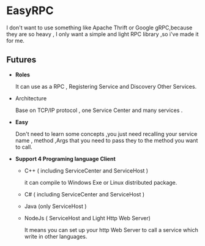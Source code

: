 # EasyRPC

I don't want to use something like Apache Thrift or Google gRPC,because they are so heavy , I only want a simple and light  RPC library ,so i've made it for me.

## Futures 

+ **Roles**

  It can use as a RPC , Registering  Service and Discovery Other Services.

+ Architecture

  Base on TCP/IP protocol , one Service Center and many services .

+ **Easy** 

  Don't need to learn some concepts ,you just need recalling your service name , method ,Args that you need to pass they to the method you want to call.

+ **Support 4 Programing language Client**

  + C++ ( including ServiceCenter and ServiceHost )

    it can compile to Windows Exe or Linux distributed package.

  + C# ( including ServiceCenter and ServiceHost )

  + Java (only ServiceHost )

  + NodeJs ( ServiceHost and  Light Http Web Server)

    It means you can set up your http Web Server to call a  service which write in other languages. 